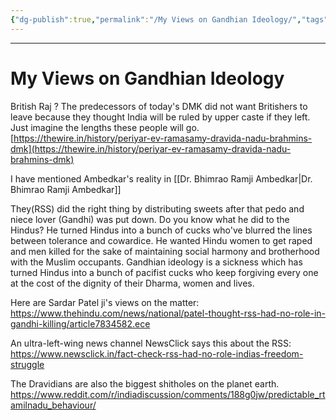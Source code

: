 ```yaml
---
{"dg-publish":true,"permalink":"/My Views on Gandhian Ideology/","tags":["politics"]}
---
```


---
# My Views on Gandhian Ideology
British Raj ? The predecessors of today's DMK did not want Britishers to leave because they thought India will be ruled by upper caste if they left. Just imagine the lengths these people will go.
[https://thewire.in/history/periyar-ev-ramasamy-dravida-nadu-brahmins-dmk](https://thewire.in/history/periyar-ev-ramasamy-dravida-nadu-brahmins-dmk)

I have mentioned Ambedkar's reality in [[Dr. Bhimrao Ramji Ambedkar\|Dr. Bhimrao Ramji Ambedkar]]

They(RSS) did the right thing by distributing sweets after that pedo and niece lover (Gandhi) was put down. Do you know what he did to the Hindus? He turned Hindus into a bunch of cucks who've blurred the lines between tolerance and cowardice. He wanted Hindu women to get raped and men killed for the sake of maintaining social harmony and brotherhood with the Muslim occupants.
Gandhian ideology is a sickness which has turned Hindus into a bunch of pacifist cucks who keep forgiving every one at the cost of the dignity of their Dharma, women and lives.

Here are Sardar Patel ji's views on the matter: https://www.thehindu.com/news/national/patel-thought-rss-had-no-role-in-gandhi-killing/article7834582.ece

An ultra-left-wing news channel NewsClick says this about the RSS: https://www.newsclick.in/fact-check-rss-had-no-role-indias-freedom-struggle

The Dravidians are also the biggest shitholes on the planet earth.
https://www.reddit.com/r/indiadiscussion/comments/188g0jw/predictable_rtamilnadu_behaviour/






